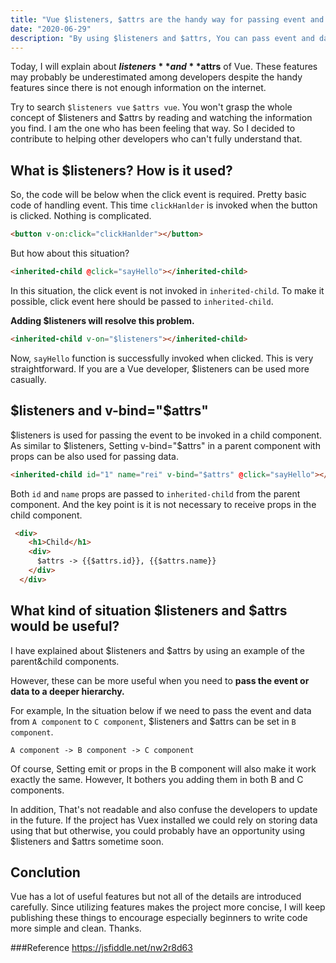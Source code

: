 ```yaml
---
title: "Vue $listeners, $attrs are the handy way for passing event and data"
date: "2020-06-29"
description: "By using $listeners and $attrs, You can pass event and data pretty easy"
---
```


Today, I will explain about **$listeners** and **$attrs** of Vue. These features may probably be underestimated among developers despite the handy features since there is not enough information on the internet.

Try to search `$listeners vue` `$attrs vue`. You won't grasp the whole concept of $listeners and $attrs by reading and watching the information you find. I am the one who has been feeling that way. So I decided to contribute to helping other developers who can't fully understand that.

## What is $listeners? How is it used?

So, the code will be below when the click event is required. Pretty basic code of handling event. This time `clickHanlder` is invoked when the button is clicked. Nothing is complicated.

```html
<button v-on:click="clickHanlder"></button>
```

But how about this situation?

```html
<inherited-child @click="sayHello"></inherited-child>
```

In this situation, the click event is not invoked in `inherited-child`. To make it possible, click event here should be passed to `inherited-child`.

**Adding $listeners will resolve this problem.**

```html
<inherited-child v-on="$listeners"></inherited-child>
```

Now, `sayHello` function is successfully invoked when clicked. This is very straightforward. If you are a Vue developer, $listeners can be used more casually.

## $listeners and v-bind="$attrs"

$listeners is used for passing the event to be invoked in a child component. As similar to $listeners, Setting v-bind="$attrs" in a parent component with props can be also used for passing data.

```html
<inherited-child id="1" name="rei" v-bind="$attrs" @click="sayHello"></inherited-child>
```

Both `id` and `name` props are passed to `inherited-child` from the parent component. And the key point is it is not necessary to receive props in the child component.

```html
 <div>
    <h1>Child</h1>
    <div>
      $attrs -> {{$attrs.id}}, {{$attrs.name}}
    </div>
  </div>
```

## What kind of situation $listeners and $attrs would be useful?

I have explained about $listeners and $attrs by using an example of the parent&child components.

However, these can be more useful when you need to **pass the event or data to a deeper hierarchy.**

For example, In the situation below if we need to pass the event and data from `A component` to `C component`, $listeners and $attrs can be set in `B component`.

`A component -> B component -> C component`

Of course, Setting emit or props in the B component will also make it work exactly the same. However, It bothers you adding them in both B and C components. 

In addition, That's not readable and also confuse the developers to update in the future. If the project has Vuex installed we could rely on storing data using that but otherwise, you could probably have an opportunity using $listeners and $attrs sometime soon.

## Conclution

Vue has a lot of useful features but not all of the details are introduced carefully. Since utilizing features makes the project more concise, I will keep publishing these things to encourage especially beginners to write code more simple and clean. Thanks.

###Reference
https://jsfiddle.net/nw2r8d63


